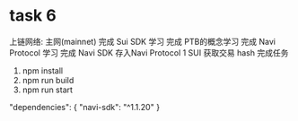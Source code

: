 # task 6
上链网络: 主网(mainnet)
完成 Sui SDK 学习
完成 PTB的概念学习
完成 Navi Protocol 学习
完成 Navi SDK 存入Navi Protocol 1 SUI 获取交易 hash 完成任务

1. npm install 
2. npm run build
3. npm run start

  "dependencies": {
    "navi-sdk": "^1.1.20"
  }